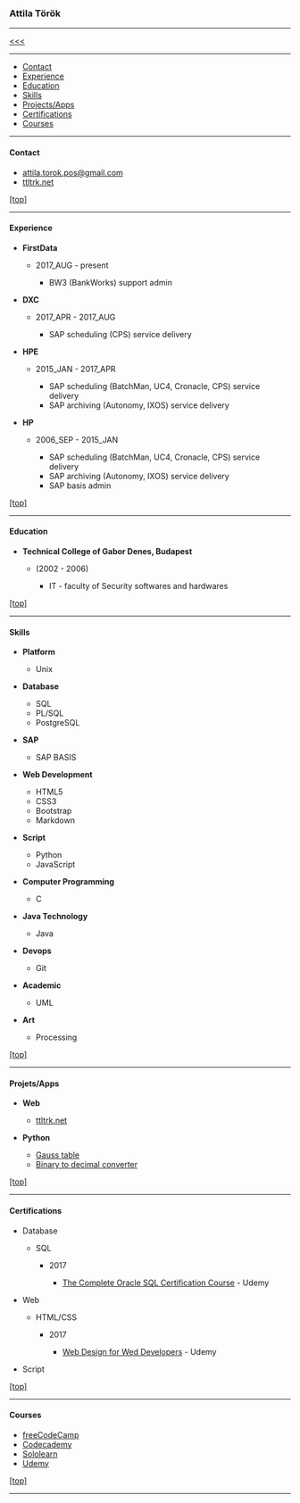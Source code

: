 
### Attila Török

---

[<<<](https://github.com/ttltrk/PRG/blob/master/CODING.MD)

---

<p id="nav"></p>

* <a href="#1">Contact</a>
* <a href="#2">Experience</a>
* <a href="#3">Education</a>
* <a href="#4">Skills</a>
* <a href="#5">Projects/Apps</a>
* <a href="#6">Certifications</a>
* <a href="#7">Courses</a>

---

#### <h4 id="1">Contact</h4>

  * attila.torok.pos@gmail.com
  * [ttltrk.net](http://ttltrk.net/)
  
<a href="#nav">[top]</a>

---

#### <h4 id="2">Experience</h4>

  * **FirstData**
  
    + 2017_AUG - present
    
      - BW3 (BankWorks) support admin
  
  * **DXC** 
  
    + 2017_APR - 2017_AUG
    
      - SAP scheduling (CPS) service delivery
  
  * **HPE** 
  
    + 2015_JAN - 2017_APR
    
      - SAP scheduling (BatchMan, UC4, Cronacle, CPS) service delivery
      - SAP archiving (Autonomy, IXOS) service delivery
	
  * **HP** 
  
    + 2006_SEP - 2015_JAN
    
      - SAP scheduling (BatchMan, UC4, Cronacle, CPS) service delivery
      - SAP archiving (Autonomy, IXOS) service delivery
      - SAP basis admin

<a href="#nav">[top]</a>

---
    
#### <h4 id="3">Education</h4>

  * **Technical College of Gabor Denes, Budapest** 
  
    + (2002 - 2006)
    
      - IT - faculty of Security softwares and hardwares

<a href="#nav">[top]</a>

---

#### <h4 id="4">Skills</h4>

  * **Platform** 
  
    + Unix
  
  * **Database**
  
    + SQL
    + PL/SQL
    + PostgreSQL
  
  * **SAP**
  
    + SAP BASIS
  
  * **Web Development**
  
    + HTML5
    + CSS3
    + Bootstrap
    + Markdown
  
  * **Script**
  
    + Python
    + JavaScript
  
  * **Computer Programming**
  
    + C
  
  * **Java Technology**
  
    + Java
  
  * **Devops**
  
    + Git
  
  * **Academic**
  
    + UML
  
  * **Art**
  
    + Processing

<a href="#nav">[top]</a>

---

#### <h4 id="5">Projets/Apps</h4>

  * **Web**
  
    + [ttltrk.net](http://ttltrk.net/)
  
  * **Python**
  
    + [Gauss table](https://github.com/ttltrk/PRG/blob/master/PY/APP/GT/README.MD)
    + [Binary to decimal converter](https://github.com/ttltrk/PRG/blob/master/PY/APP/BIN/README.MD)

<a href="#nav">[top]</a>

---

#### <h4 id="6">Certifications</h4>

  * Database
  
    + SQL
    
      - 2017
      
        - [The Complete Oracle SQL Certification Course](https://github.com/ttltrk/Courses/blob/master/Certification/sql_cer.jpg) - 
	Udemy
  
  * Web
  
    + HTML/CSS
    
      - 2017
      
        - [Web Design for Wed Developers](https://github.com/ttltrk/Courses/blob/master/Certification/web_dev_cer.jpg) - Udemy
  
  * Script

<a href="#nav">[top]</a>

---

#### <h4 id="7">Courses</h4>

  * [freeCodeCamp](https://www.freecodecamp.org/ttltrk)
  * [Codecademy](https://www.codecademy.com/ttltrk)
  * [Sololearn](https://www.sololearn.com/Profile/3771981)
  * [Udemy](https://www.udemy.com/home/my-courses/learning/)

<a href="#nav">[top]</a>

---

